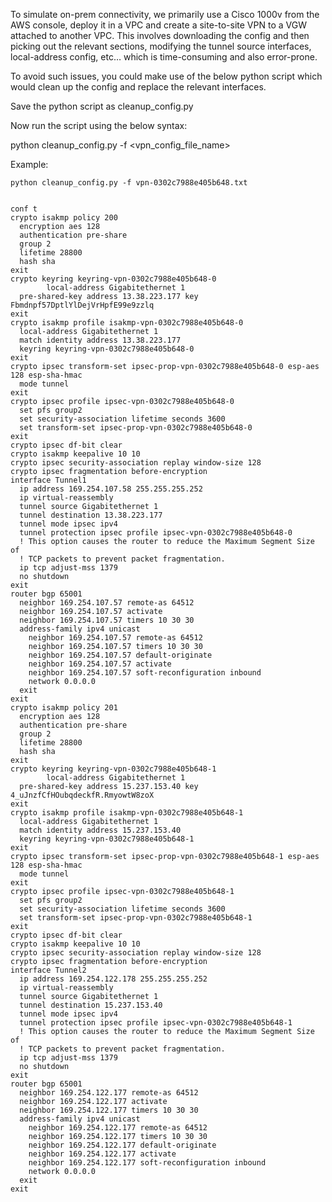 To simulate on-prem connectivity, we primarily use a Cisco 1000v from the AWS console, deploy it in a VPC and create a site-to-site VPN to a VGW attached to another VPC. This involves downloading the config and then picking out the relevant sections, modifying the tunnel source interfaces, local-address config, etc… which is time-consuming and also error-prone. 

To avoid such issues, you could make use of the below python script which would clean up the config and replace the relevant interfaces. 

Save the python script as cleanup_config.py

Now run the script using the below syntax:

python cleanup_config.py -f <vpn_config_file_name>

Example:

```shell
python cleanup_config.py -f vpn-0302c7988e405b648.txt


conf t
crypto isakmp policy 200
  encryption aes 128
  authentication pre-share
  group 2
  lifetime 28800
  hash sha
exit
crypto keyring keyring-vpn-0302c7988e405b648-0
        local-address Gigabitethernet 1
  pre-shared-key address 13.38.223.177 key Fbmdnpf57DptlYlDejVrHpfE99e9zzlq
exit
crypto isakmp profile isakmp-vpn-0302c7988e405b648-0
  local-address Gigabitethernet 1
  match identity address 13.38.223.177
  keyring keyring-vpn-0302c7988e405b648-0
exit
crypto ipsec transform-set ipsec-prop-vpn-0302c7988e405b648-0 esp-aes 128 esp-sha-hmac
  mode tunnel
exit
crypto ipsec profile ipsec-vpn-0302c7988e405b648-0
  set pfs group2
  set security-association lifetime seconds 3600
  set transform-set ipsec-prop-vpn-0302c7988e405b648-0
exit
crypto ipsec df-bit clear
crypto isakmp keepalive 10 10
crypto ipsec security-association replay window-size 128
crypto ipsec fragmentation before-encryption
interface Tunnel1
  ip address 169.254.107.58 255.255.255.252
  ip virtual-reassembly
  tunnel source Gigabitethernet 1
  tunnel destination 13.38.223.177
  tunnel mode ipsec ipv4
  tunnel protection ipsec profile ipsec-vpn-0302c7988e405b648-0
  ! This option causes the router to reduce the Maximum Segment Size of
  ! TCP packets to prevent packet fragmentation.
  ip tcp adjust-mss 1379
  no shutdown
exit
router bgp 65001
  neighbor 169.254.107.57 remote-as 64512
  neighbor 169.254.107.57 activate
  neighbor 169.254.107.57 timers 10 30 30
  address-family ipv4 unicast
    neighbor 169.254.107.57 remote-as 64512
    neighbor 169.254.107.57 timers 10 30 30
    neighbor 169.254.107.57 default-originate
    neighbor 169.254.107.57 activate
    neighbor 169.254.107.57 soft-reconfiguration inbound
    network 0.0.0.0
  exit
exit
crypto isakmp policy 201
  encryption aes 128
  authentication pre-share
  group 2
  lifetime 28800
  hash sha
exit
crypto keyring keyring-vpn-0302c7988e405b648-1
        local-address Gigabitethernet 1
  pre-shared-key address 15.237.153.40 key 4_uJnzfCfHOubqdeckfR.RmyowtW8zoX
exit
crypto isakmp profile isakmp-vpn-0302c7988e405b648-1
  local-address Gigabitethernet 1
  match identity address 15.237.153.40
  keyring keyring-vpn-0302c7988e405b648-1
exit
crypto ipsec transform-set ipsec-prop-vpn-0302c7988e405b648-1 esp-aes 128 esp-sha-hmac
  mode tunnel
exit
crypto ipsec profile ipsec-vpn-0302c7988e405b648-1
  set pfs group2
  set security-association lifetime seconds 3600
  set transform-set ipsec-prop-vpn-0302c7988e405b648-1
exit
crypto ipsec df-bit clear
crypto isakmp keepalive 10 10
crypto ipsec security-association replay window-size 128
crypto ipsec fragmentation before-encryption
interface Tunnel2
  ip address 169.254.122.178 255.255.255.252
  ip virtual-reassembly
  tunnel source Gigabitethernet 1
  tunnel destination 15.237.153.40
  tunnel mode ipsec ipv4
  tunnel protection ipsec profile ipsec-vpn-0302c7988e405b648-1
  ! This option causes the router to reduce the Maximum Segment Size of
  ! TCP packets to prevent packet fragmentation.
  ip tcp adjust-mss 1379
  no shutdown
exit
router bgp 65001
  neighbor 169.254.122.177 remote-as 64512
  neighbor 169.254.122.177 activate
  neighbor 169.254.122.177 timers 10 30 30
  address-family ipv4 unicast
    neighbor 169.254.122.177 remote-as 64512
    neighbor 169.254.122.177 timers 10 30 30
    neighbor 169.254.122.177 default-originate
    neighbor 169.254.122.177 activate
    neighbor 169.254.122.177 soft-reconfiguration inbound
    network 0.0.0.0
  exit
exit
```
